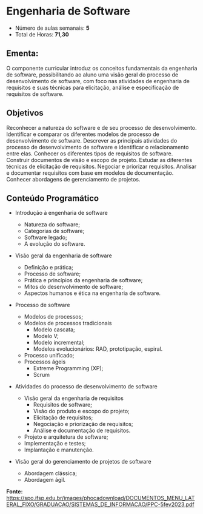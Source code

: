 # Engenharia de Software

- Número de aulas semanais: <b>5</b>
- Total de Horas: <b>71,30</b>

## Ementa:

<p>O componente curricular introduz os conceitos fundamentais da engenharia de software, possibilitando ao aluno uma visão geral do processo de desenvolvimento de software, com foco nas atividades de engenharia de requisitos e suas técnicas para elicitação, análise e especificação de requisitos de software.</p>

## Objetivos

<p>Reconhecer a natureza do software e de seu processo de desenvolvimento. Identificar e comparar os diferentes modelos de processo de desenvolvimento de software. Descrever as principais atividades do processo de desenvolvimento de software e identificar o relacionamento entre elas. Conhecer os diferentes tipos de requisitos de software. Construir documentos de visão e escopo de projeto. Estudar as diferentes técnicas de elicitação de requisitos. Negociar e priorizar requisitos. Analisar e documentar requisitos com base em modelos de documentação. Conhecer
abordagens de gerenciamento de projetos.
</p>

## Conteúdo Programático

- Introdução à engenharia de software
    - Natureza do software;
    - Categorias de software;
    - Software legado;
    - A evolução do software.

- Visão geral da engenharia de software

    - Definição e prática;
    - Processo de software;
    - Prática e princípios da engenharia de software;
    - Mitos do desenvolvimento de software;
    - Aspectos humanos e ética na engenharia de software.

- Processo de software
    - Modelos de processos;
    - Modelos de processos tradicionais
        - Modelo cascata;
        - Modelo V;
        - Modelo incremental;
        - Modelos evolucionários: RAD, prototipação, espiral.
    - Processo unificado;
    - Processos ágeis
        - Extreme Programming (XP);
        - Scrum

- Atividades do processo de desenvolvimento de software
    - Visão geral da engenharia de requisitos
        - Requisitos de software;
        - Visão do produto e escopo do projeto;
        - Elicitação de requisitos;
        - Negociação e priorização de requisitos;
        - Análise e documentação de requisitos.
    - Projeto e arquitetura de software;
    - Implementação e testes;
    - Implantação e manutenção.

- Visão geral do gerenciamento de projetos de software
    - Abordagem clássica;
    - Abordagem ágil.

<b>Fonte:</b> https://spo.ifsp.edu.br/images/phocadownload/DOCUMENTOS_MENU_LATERAL_FIXO/GRADUACAO/SISTEMAS_DE_INFORMACAO/PPC-5fev2023.pdf

